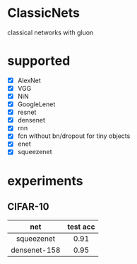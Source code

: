 # ClassicNets
classical networks with gluon



# supported
* [x] AlexNet    
* [x] VGG   
* [x] NiN    
* [x] GoogleLenet   
* [x] resnet   
* [x] densenet
* [x] rnn
* [x] fcn without bn/dropout for tiny objects
* [x] enet
* [x] squeezenet 

# experiments
## CIFAR-10

| net | test acc  |  
| :----: | :----: |  
| squeezenet | 0.91 |  
| densenet-158 | 0.95 |  



